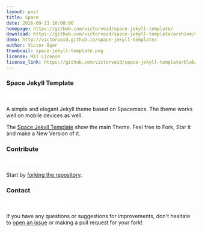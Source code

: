 ```yaml
---
layout: post
title: Space
date: 2016-09-13 16:08:00
homepage: https://github.com/victorvoid/space-jekyll-template/
download: https://github.com/victorvoid/space-jekyll-template/archive/master.zip
demo: http://victorvoid.github.io/space-jekyll-template/
author: Victor Igor
thumbnail: space-jekyll-template.png
license: MIT License
license_link: https://github.com/victorvoid/space-jekyll-template/blob/master/LICENSE
---
```


### Space Jekyll Template

<iframe
src="//ghbtns.com/github-btn.html?user=victorvoid&repo=space-jekyll-template&type=watch&count=true&size=small"
allowtransparency="true" frameborder="0" scrolling="0" width="110px"
height="20px"></iframe>

A simple and elegant Jekyll theme based on Spacemacs. The theme works well on mobile devices as well.

The [Space Jekyll Template](https://github.com/victorvoid/space-jekyll-template/) show the main Theme. Feel free to Fork, Star it and make a New Version of it.


### Contribute

<iframe
src="//ghbtns.com/github-btn.html?user=victorvoid&repo=space-jekyll-template&type=fork&count=true&size=small"
allowtransparency="true" frameborder="0" scrolling="0" width="95px"
height="20px"></iframe>

Start by [forking the repository](https://github.com/victorvoid/space-jekyll-template/).

### Contact

<iframe
src="//ghbtns.com/github-btn.html?user=victorvoid&type=follow&count=true&size=small"
allowtransparency="true" frameborder="0" scrolling="0" width="156px"
height="20px"></iframe>

If you have any questions or suggestions for improvements, don't
hesitate to [open an issue](https://github.com/victorvoid/space-jekyll-template/issues)
or making a pull request for your fork!
